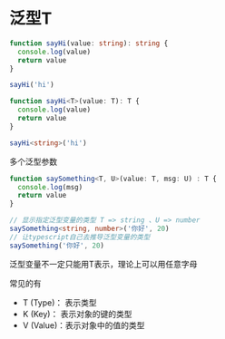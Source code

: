 # 泛型T

<section grid grid-cols-2 gap-x-4>
<section>

```ts
function sayHi(value: string): string {
  console.log(value)
  return value
}

sayHi('hi')
```

</section>
<section>

```ts
function sayHi<T>(value: T): T {
  console.log(value)
  return value
}

sayHi<string>('hi')
```
</section>

<section mt v-click>
  多个泛型参数

  ```ts
  function saySomething<T, U>(value: T, msg: U) : T {
    console.log(msg)
    return value
  }

  // 显示指定泛型变量的类型 T => string 、U => number
  saySomething<string, number>('你好', 20)
  // 让typescript自己去推导泛型变量的类型
  saySomething('你好', 20)
  ```
</section>

<section mt-5 v-click>
  泛型变量不一定只能用T表示，理论上可以用任意字母

  常见的有
  
  - T (Type)： 表示类型
  - K (Key)：  表示对象的键的类型
  - V (Value)：表示对象中的值的类型
</section>
</section>